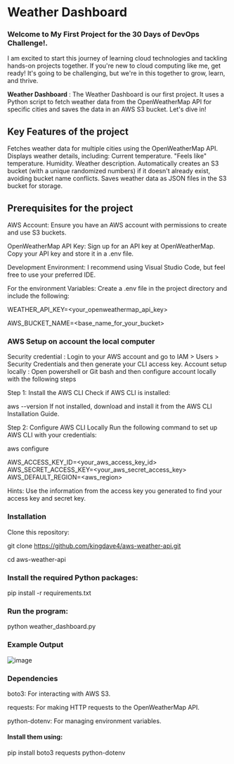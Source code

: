 # Weather Dashboard

### Welcome to My First Project for the 30 Days of DevOps Challenge!. 
I am excited to start this journey of learning cloud technologies and tackling hands-on projects together. If you're new to cloud computing like me, get ready! It's going to be challenging, but we're in this together to grow, learn, and thrive.


**Weather Dashboard** : The Weather Dashboard is our first project. It uses a Python script to fetch weather data from the OpenWeatherMap API for specific cities and saves the data in an AWS S3 bucket. Let's dive in!

## Key Features of the project
Fetches weather data for multiple cities using the OpenWeatherMap API.
Displays weather details, including:
    Current temperature.
    "Feels like" temperature.
    Humidity.
    Weather description.
Automatically creates an S3 bucket (with a unique randomized numbers) if it doesn't already exist, avoiding bucket name conflicts.
Saves weather data as JSON files in the S3 bucket for storage.

## Prerequisites for the project

AWS Account: Ensure you have an AWS account with permissions to create and use S3 buckets.

OpenWeatherMap API Key:
    Sign up for an API key at OpenWeatherMap.
    Copy your API key and store it in a .env file.
    
Development Environment: I recommend using Visual Studio Code, but feel free to use your preferred IDE.

For the environment Variables: Create a .env file in the project directory and include the following:

WEATHER_API_KEY=<your_openweathermap_api_key>

AWS_BUCKET_NAME=<base_name_for_your_bucket>


### AWS Setup on account the local computer

Security credential : Login to your AWS account and go to IAM > Users > Security Credentials and then generate your CLI access key. 
Account setup locally : Open powershell or Git bash and then configure account locally with the following steps

Step 1: Install the AWS CLI
Check if AWS CLI is installed:

aws --version
If not installed, download and install it from the AWS CLI Installation Guide.


Step 2: Configure AWS CLI Locally
Run the following command to set up AWS CLI with your credentials:

aws configure

AWS_ACCESS_KEY_ID=<your_aws_access_key_id>
AWS_SECRET_ACCESS_KEY=<your_aws_secret_access_key>
AWS_DEFAULT_REGION=<aws_region>

Hints: Use the information from the access key you generated to find your access key and secret key.


### Installation
Clone this repository:

git clone https://github.com/kingdave4/aws-weather-api.git

cd aws-weather-api


### Install the required Python packages:

pip install -r requirements.txt


### Run the program:

python weather_dashboard.py


### Example Output

![image](https://github.com/user-attachments/assets/71a42957-0a0d-4577-a072-7a9c9042fc56)


### Dependencies
boto3: For interacting with AWS S3.

requests: For making HTTP requests to the OpenWeatherMap API.

python-dotenv: For managing environment variables.


#### Install them using:

pip install boto3 requests python-dotenv

